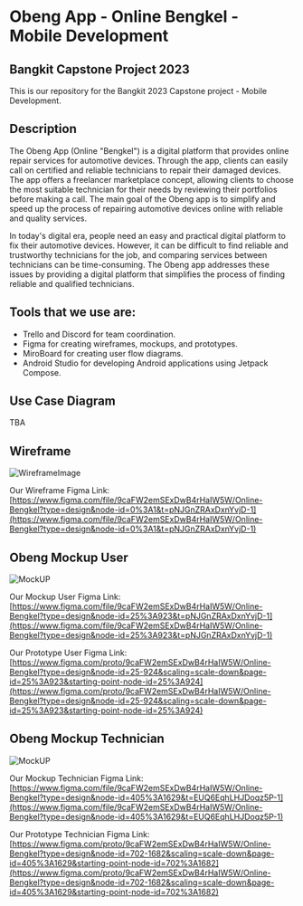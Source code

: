 # Obeng App - Online Bengkel - Mobile Development

## Bangkit Capstone Project 2023
This is our repository for the Bangkit 2023 Capstone project - Mobile Development.

## Description
The Obeng App (Online "Bengkel") is a digital platform that provides online repair services for automotive devices. Through the app, clients can easily call on certified and reliable technicians to repair their damaged devices. The app offers a freelancer marketplace concept, allowing clients to choose the most suitable technician for their needs by reviewing their portfolios before making a call. The main goal of the Obeng app is to simplify and speed up the process of repairing automotive devices online with reliable and quality services.

In today's digital era, people need an easy and practical digital platform to fix their automotive devices. However, it can be difficult to find reliable and trustworthy technicians for the job, and comparing services between technicians can be time-consuming. The Obeng app addresses these issues by providing a digital platform that simplifies the process of finding reliable and qualified technicians.

## Tools that we use are:

- Trello and Discord for team coordination.
- Figma for creating wireframes, mockups, and prototypes.
- MiroBoard for creating user flow diagrams.
- Android Studio for developing Android applications using Jetpack Compose.

## Use Case Diagram
TBA

## Wireframe
![WireframeImage](https://user-images.githubusercontent.com/101621066/244941674-4e6db0ce-c37f-4cd9-8d3e-967eac87c9ca.jpeg)

Our Wireframe Figma Link:
[https://www.figma.com/file/9caFW2emSExDwB4rHaIW5W/Online-Bengkel?type=design&node-id=0%3A1&t=pNJGnZRAxDxnYvjD-1](https://www.figma.com/file/9caFW2emSExDwB4rHaIW5W/Online-Bengkel?type=design&node-id=0%3A1&t=pNJGnZRAxDxnYvjD-1)

## Obeng Mockup User
![MockUP](https://user-images.githubusercontent.com/101621066/244960104-5aa1ca97-b9ff-4752-9907-9136925b27fb.jpeg)

Our Mockup User Figma Link:
[https://www.figma.com/file/9caFW2emSExDwB4rHaIW5W/Online-Bengkel?type=design&node-id=25%3A923&t=pNJGnZRAxDxnYvjD-1](https://www.figma.com/file/9caFW2emSExDwB4rHaIW5W/Online-Bengkel?type=design&node-id=25%3A923&t=pNJGnZRAxDxnYvjD-1)

Our Prototype User Figma Link:
[https://www.figma.com/proto/9caFW2emSExDwB4rHaIW5W/Online-Bengkel?type=design&node-id=25-924&scaling=scale-down&page-id=25%3A923&starting-point-node-id=25%3A924](https://www.figma.com/proto/9caFW2emSExDwB4rHaIW5W/Online-Bengkel?type=design&node-id=25-924&scaling=scale-down&page-id=25%3A923&starting-point-node-id=25%3A924)

## Obeng Mockup Technician
![MockUP](https://user-images.githubusercontent.com/101621066/245339610-b5bc8ee4-8b4a-4405-b189-9db212539898.jpeg)

Our Mockup Technician Figma Link:
[https://www.figma.com/file/9caFW2emSExDwB4rHaIW5W/Online-Bengkel?type=design&node-id=405%3A1629&t=EUQ6EqhLHJDoqz5P-1](https://www.figma.com/file/9caFW2emSExDwB4rHaIW5W/Online-Bengkel?type=design&node-id=405%3A1629&t=EUQ6EqhLHJDoqz5P-1)

Our Prototype Technician Figma Link:
[https://www.figma.com/proto/9caFW2emSExDwB4rHaIW5W/Online-Bengkel?type=design&node-id=702-1682&scaling=scale-down&page-id=405%3A1629&starting-point-node-id=702%3A1682](https://www.figma.com/proto/9caFW2emSExDwB4rHaIW5W/Online-Bengkel?type=design&node-id=702-1682&scaling=scale-down&page-id=405%3A1629&starting-point-node-id=702%3A1682)

